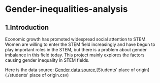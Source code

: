 # Gender-inequalities-analysis

## 1.Introduction

Economic growth has promoted widespread social attention to STEM. Women are  willing to enter the STEM field increasingly and have begun to play important roles in the STEM, but there is a problem about gender imbalance in this field today. This project mainly explores the factors causing gender inequality in STEM fields.

Here is the data source: [Gender data source](./gender.csv),[Students' place of origin](./students' place of origin.csv) 
